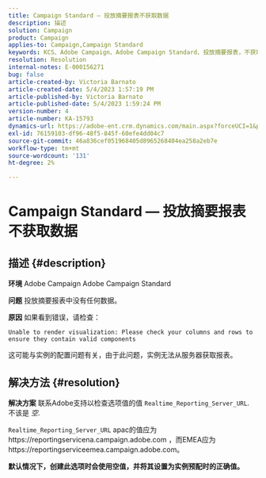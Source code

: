 ```yaml
---
title: Campaign Standard — 投放摘要报表不获取数据
description: 描述
solution: Campaign
product: Campaign
applies-to: Campaign,Campaign Standard
keywords: KCS、Adobe Campaign、Adobe Campaign Standard、投放摘要报表，不获取数据，进行故障排除，Realtime_Reporting_Server_URL
resolution: Resolution
internal-notes: E-000156271
bug: false
article-created-by: Victoria Barnato
article-created-date: 5/4/2023 1:57:19 PM
article-published-by: Victoria Barnato
article-published-date: 5/4/2023 1:59:24 PM
version-number: 4
article-number: KA-15793
dynamics-url: https://adobe-ent.crm.dynamics.com/main.aspx?forceUCI=1&pagetype=entityrecord&etn=knowledgearticle&id=999b4e90-83ea-ed11-a7c6-6045bd0065f9
exl-id: 76159103-df96-48f5-845f-60efe4dd04c7
source-git-commit: 46a836cef051968405d8965268404ea258a2eb7e
workflow-type: tm+mt
source-wordcount: '131'
ht-degree: 2%

---
```


# Campaign Standard — 投放摘要报表不获取数据

## 描述 {#description}


<b>环境</b>
Adobe Campaign Adobe Campaign Standard

<b>问题</b>
投放摘要报表中没有任何数据。

<b>原因</b>
如果看到错误，请检查：


```
Unable to render visualization: Please check your columns and rows to ensure they contain valid components
```


这可能与实例的配置问题有关，由于此问题，实例无法从服务器获取报表。


## 解决方法 {#resolution}


<b>解决方案</b>
联系Adobe支持以检查选项值的值 `Realtime_Reporting_Server_URL`. 不该是 *空*.

`Realtime_Reporting_Server_URL` apac的值应为https://reportingservicena.campaign.adobe.com ，而EMEA应为https://reportingserviceemea.campaign.adobe.com。

<b>默认情况下，创建此选项时会使用空值，并将其设置为实例预配时的正确值。</b>
